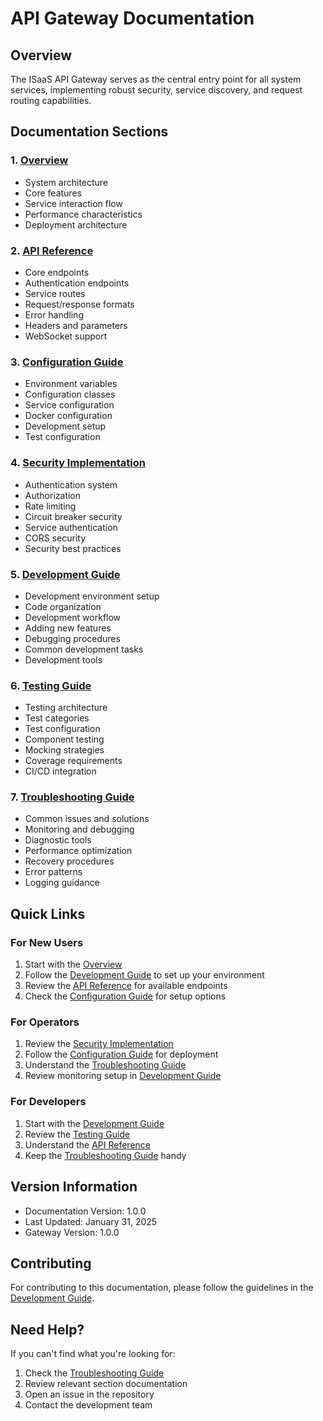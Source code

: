 # API Gateway Documentation

## Overview
The ISaaS API Gateway serves as the central entry point for all system services, implementing robust security, service discovery, and request routing capabilities.

## Documentation Sections

### 1. [Overview](overview.md)
- System architecture
- Core features
- Service interaction flow
- Performance characteristics
- Deployment architecture

### 2. [API Reference](api.md)
- Core endpoints
- Authentication endpoints
- Service routes
- Request/response formats
- Error handling
- Headers and parameters
- WebSocket support

### 3. [Configuration Guide](configuration.md)
- Environment variables
- Configuration classes
- Service configuration
- Docker configuration
- Development setup
- Test configuration

### 4. [Security Implementation](security.md)
- Authentication system
- Authorization
- Rate limiting
- Circuit breaker security
- Service authentication
- CORS security
- Security best practices

### 5. [Development Guide](development.md)
- Development environment setup
- Code organization
- Development workflow
- Adding new features
- Debugging procedures
- Common development tasks
- Development tools

### 6. [Testing Guide](testing.md)
- Testing architecture
- Test categories
- Test configuration
- Component testing
- Mocking strategies
- Coverage requirements
- CI/CD integration

### 7. [Troubleshooting Guide](troubleshooting.md)
- Common issues and solutions
- Monitoring and debugging
- Diagnostic tools
- Performance optimization
- Recovery procedures
- Error patterns
- Logging guidance

## Quick Links

### For New Users
1. Start with the [Overview](overview.md)
2. Follow the [Development Guide](development.md) to set up your environment
3. Review the [API Reference](api.md) for available endpoints
4. Check the [Configuration Guide](configuration.md) for setup options

### For Operators
1. Review the [Security Implementation](security.md)
2. Follow the [Configuration Guide](configuration.md) for deployment
3. Understand the [Troubleshooting Guide](troubleshooting.md)
4. Review monitoring setup in [Development Guide](development.md)

### For Developers
1. Start with the [Development Guide](development.md)
2. Review the [Testing Guide](testing.md)
3. Understand the [API Reference](api.md)
4. Keep the [Troubleshooting Guide](troubleshooting.md) handy

## Version Information
- Documentation Version: 1.0.0
- Last Updated: January 31, 2025
- Gateway Version: 1.0.0

## Contributing
For contributing to this documentation, please follow the guidelines in the [Development Guide](development.md).

## Need Help?
If you can't find what you're looking for:
1. Check the [Troubleshooting Guide](troubleshooting.md)
2. Review relevant section documentation
3. Open an issue in the repository
4. Contact the development team